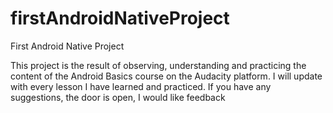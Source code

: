 # firstAndroidNativeProject
First Android Native Project

This project is the result of observing, understanding and practicing the content of the Android Basics course on the Audacity platform.
I will update with every lesson I have learned and practiced. If you have any suggestions, the door is open, I would like feedback
